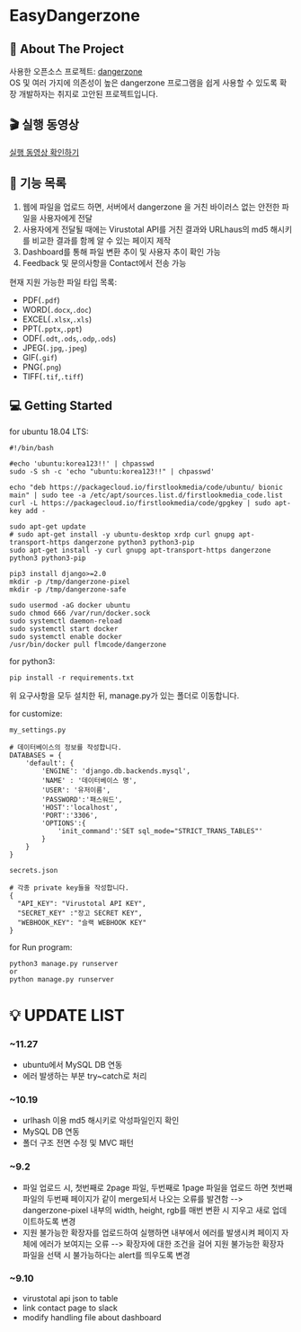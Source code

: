 # EasyDangerzone

<!-- ABOUT THE PROJECT -->
## 📢 About The Project
사용한 오픈소스 프로젝트: [dangerzone](https://github.com/firstlookmedia/dangerzone)  
OS 및 여러 가지에 의존성이 높은 dangerzone 프로그램을 쉽게 사용할 수 있도록 확장 개발하자는 취지로 고안된 프로젝트입니다.  

## 🎬 실행 동영상 
[실행 동영상 확인하기]( ./video)  

## 🔧 기능 목록
1. 웹에 파일을 업로드 하면, 서버에서 dangerzone 을 거친 바이러스 없는 안전한 파일을 사용자에게 전달   
2. 사용자에게 전달될 때에는 Virustotal API를 거친 결과와 URLhaus의 md5 해시키를 비교한 결과를 함께 알 수 있는 페이지 제작   
3. Dashboard를 통해 파일 변환 추이 및 사용자 추이 확인 가능  
4. Feedback 및 문의사항을 Contact에서 전송 가능  

현재 지원 가능한 파일 타입 목록:  
* PDF(`.pdf`)
* WORD(`.docx`,`.doc`)
* EXCEL(`.xlsx`,`.xls`)
* PPT(`.pptx`,`.ppt`)
* ODF(`.odt`,`.ods`,`.odp`,`.ods`)
* JPEG(`.jpg`,`.jpeg`)
* GIF(`.gif`)
* PNG(`.png`)
* TIFF(`.tif`,`.tiff`)


<!-- GETTING STARTED -->
## 💻 Getting Started
for ubuntu 18.04 LTS:
```
#!/bin/bash

#echo 'ubuntu:korea123!!' | chpasswd
sudo -S sh -c 'echo "ubuntu:korea123!!" | chpasswd'

echo "deb https://packagecloud.io/firstlookmedia/code/ubuntu/ bionic main" | sudo tee -a /etc/apt/sources.list.d/firstlookmedia_code.list
curl -L https://packagecloud.io/firstlookmedia/code/gpgkey | sudo apt-key add -

sudo apt-get update
# sudo apt-get install -y ubuntu-desktop xrdp curl gnupg apt-transport-https dangerzone python3 python3-pip
sudo apt-get install -y curl gnupg apt-transport-https dangerzone python3 python3-pip

pip3 install django>=2.0
mkdir -p /tmp/dangerzone-pixel
mkdir -p /tmp/dangerzone-safe

sudo usermod -aG docker ubuntu
sudo chmod 666 /var/run/docker.sock
sudo systemctl daemon-reload
sudo systemctl start docker
sudo systemctl enable docker
/usr/bin/docker pull flmcode/dangerzone
```

for python3:
```
pip install -r requirements.txt
```

위 요구사항을 모두 설치한 뒤, manage.py가 있는 폴더로 이동합니다.  

for customize:
```
my_settings.py

# 데이터베이스의 정보를 작성합니다.
DATABASES = {
    'default': {
        'ENGINE': 'django.db.backends.mysql',
        'NAME' : '데이터베이스 명',
        'USER': '유저이름',
        'PASSWORD':'패스워드',
        'HOST':'localhost',
        'PORT':'3306',
        'OPTIONS':{
            'init_command':'SET sql_mode="STRICT_TRANS_TABLES"'
        }
    }
}

```  
```
secrets.json

# 각종 private key들을 작성합니다.
{
  "API_KEY": "Virustotal API KEY",
  "SECRET_KEY" :"장고 SECRET KEY",
  "WEBHOOK_KEY": "슬랙 WEBHOOK KEY"
}
```


for Run program:
```
python3 manage.py runserver
or
python manage.py runserver
```

# 💡 UPDATE LIST
### ~11.27
* ubuntu에서 MySQL DB 연동  
* 에러 발생하는 부분 try~catch로 처리  

### ~10.19
* urlhash 이용 md5 해시키로 악성파일인지 확인
* MySQL DB 연동
* 폴더 구조 전면 수정 및 MVC 패턴 

### ~9.2
* 파일 업로드 시, 첫번째로 2page 파일, 두번째로 1page 파일을 업로드 하면 첫번째 파일의 두번째 페이지가 같이 merge되서 나오는 오류를 발견함 --> dangerzone-pixel 내부의 width, height, rgb를 매번 변환 시 지우고 새로 업데이트하도록 변경  
* 지원 불가능한 확장자를 업로드하여 실행하면 내부에서 에러를 발생시켜 페이지 자체에 에러가 보여지는 오류 --> 확장자에 대한 조건을 걸어 지원 불가능한 확장자 파일을 선택 시 불가능하다는 alert를 띄우도록 변경

### ~9.10
* virustotal api json to table  
* link contact page to slack   
* modify handling file about dashboard   
